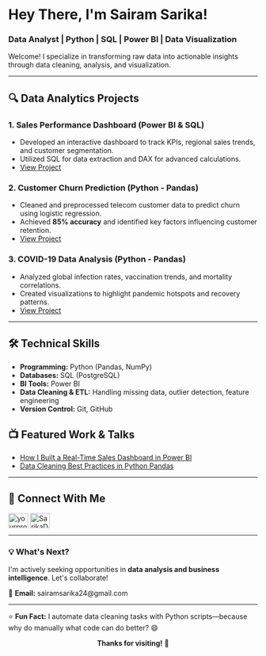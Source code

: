 <h1>Hey There, I'm Sairam Sarika!</h1>
<h3>Data Analyst | Python | SQL | Power BI | Data Visualization</h3>

<p>
  Welcome! I specialize in transforming raw data into actionable insights through data cleaning, analysis, and visualization.
</p>

---

<h2>🔍 Data Analytics Projects</h2>

<h3>1. Sales Performance Dashboard (Power BI & SQL)</h3>
<ul>
  <li>Developed an interactive dashboard to track KPIs, regional sales trends, and customer segmentation.</li>
  <li>Utilized SQL for data extraction and DAX for advanced calculations.</li>
  <li><a href="https://github.com/yourusername/sales-dashboard">View Project</a></li>
</ul>

<h3>2. Customer Churn Prediction (Python - Pandas)</h3>
<ul>
  <li>Cleaned and preprocessed telecom customer data to predict churn using logistic regression.</li>
  <li>Achieved <b>85% accuracy</b> and identified key factors influencing customer retention.</li>
  <li><a href="https://github.com/yourusername/churn-prediction">View Project</a></li>
</ul>

<h3>3. COVID-19 Data Analysis (Python - Pandas)</h3>
<ul>
  <li>Analyzed global infection rates, vaccination trends, and mortality correlations.</li>
  <li>Created visualizations to highlight pandemic hotspots and recovery patterns.</li>
  <li><a href="https://github.com/yourusername/covid-analysis">View Project</a></li>
</ul>

---

<h2>🛠 Technical Skills</h2>
<ul>
  <li><b>Programming:</b> Python (Pandas, NumPy)</li>
  <li><b>Databases:</b> SQL (PostgreSQL)</li>
  <li><b>BI Tools:</b> Power BI</li>
  <li><b>Data Cleaning & ETL:</b> Handling missing data, outlier detection, feature engineering</li>
  <li><b>Version Control:</b> Git, GitHub</li>
</ul>


<h2>📺 Featured Work & Talks</h2>
<ul>
  <li><a href="https://youtube.com/yourchannel">How I Built a Real-Time Sales Dashboard in Power BI</a></li>
  <li><a href="https://medium.com/yourblog">Data Cleaning Best Practices in Python Pandas</a></li>
</ul>

---

<h2>🤝 Connect With Me</h2>

<p align="left">
  <a href="https://www.linkedin.com/in/sairam-sarika-79758935a/" target="blank"><img align="center" src="https://raw.githubusercontent.com/rahuldkjain/github-profile-readme-generator/master/src/images/icons/Social/linked-in-alt.svg" alt="yourprofile" height="30" width="40" /></a>
  <a href="https://github.com/SarikaDev" target="_blank"><img align="center" src="https://raw.githubusercontent.com/rahuldkjain/github-profile-readme-generator/master/src/images/icons/Social/github.svg" alt="SarikaDev" height="30" width="40" /></a>

</p>

---

<h3>💡 What's Next?</h3>
<p>I'm actively seeking opportunities in <b>data analysis and business intelligence</b>. Let's collaborate!</p>

<p>📧 <b>Email:</b> sairamsarika24@gmail.com<br>

---

<p>⭐ <b>Fun Fact:</b> I automate data cleaning tasks with Python scripts—because why do manually what code can do better? 😄</p>

<p align="center"><b>Thanks for visiting!</b> 🚀</p>
